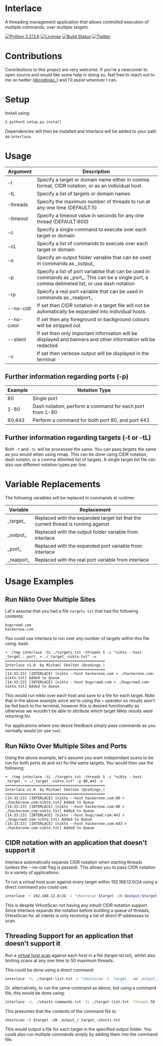 # Interlace
A threading management application that allows controlled execution of multiple commands, over multiple targets.

[![Python 3.2|3.6](https://img.shields.io/badge/python-3.2|3.6-green.svg)](https://www.python.org/) [![License](https://img.shields.io/badge/license-GPL3-_red.svg)](https://www.gnu.org/licenses/gpl-3.0.en.html) [![Build Status](https://travis-ci.org/codingo/Reconnoitre.svg?branch=master)](https://travis-ci.org/codingo/Reconnoitre) [![Twitter](https://img.shields.io/badge/twitter-@codingo__-blue.svg)](https://twitter.com/codingo_)

# Contributions
Contributions to this project are very welcome. If you're a newcomer to open source and would like some help in doing so, feel free to reach out to me on twitter ([@codingo_](https://twitter.com/codingo_)) and I'll assist wherever I can.

# Setup 
Install using:

```bash
$ python3 setup.py install
```
Dependencies will then be installed and Interlace will be added to your path as `interlace`.

# Usage

| Argument   | Description                                                                                                  |
|------------|--------------------------------------------------------------------------------------------------------------|
| -t         | Specify a target or domain name either in comma format, CIDR notation, or as an individual host.             |
| -tL        | Specify a list of targets or domain names                                                                    |
| -threads   | Specify the maximum number of threads to run at any one time (DEFAULT:5)                                     |
| -timeout   | Specify a timeout value in seconds for any one thread (DEFAULT:600)                                          |
| -c         | Specify a single command to execute over each target or domain                                               |
| -cL        | Specify a list of commands to execute over each target or domain                                             |
| -o         | Specify an output folder variable that can be used in commands as \_output\_                                 |
| -p         | Specify a list of port variablse that can be used in commands as \_port\_. This can be a single port, a comma delimeted list, or use dash notation |
| -rp        | Specify a real port variable that can be used in commands as \_realport\_                                    |
| --no-cidr  | If set then CIDR notation in a target file will not be automatically be expanded into individual hosts.      |
| --no-color | If set then any foreground or background colours will be stripped out                                        |
| --silent   | If set then only important information will be displayed and banners and other information will be redacted. |
| -v         | If set then verbose output will be displayed in the terminal                                                 |

## Further information regarding ports (-p)

| Example | Notation Type                                            |
|---------|----------------------------------------------------------|
| 80      | Single port                                              |
| 1-80    | Dash notation, perform a command for each port from 1-80 |
| 80,443  | Perform a command for both port 80, and port 443         |

## Further information regarding targets (-t or -tL)
Both `-t` and `-tL` will be processed the same. You can pass targets the same as you would when using nmap. This can be done using CIDR notation, dash notatin, or a comma dilimited list of targets. A single target list file can also use different notation types per line.

# Variable Replacements
The following varaibles will be replaced in commands at runtime:

| Variable  | Replacement                                                             |
|-----------|-------------------------------------------------------------------------|
| \_target\_   | Replaced with the expanded target list that the current thread is running against  |
| \_output\_   | Replaced with the output folder variable from interlace              |
| \_port\_     | Replaced with the expanded port variable from interlace                       |
| \_realport\_ | Replaced with the real port variable from interlace                  |

# Usage Examples
## Run Nikto Over Multiple Sites
Let's assume that you had a file `targets.txt`  that had the following contents:

```
bugcrowd.com
hackerone.com
```
You could use interlace to run over any number of targets within this file using:
bash
```
➜  /tmp interlace -tL ./targets.txt -threads 5 -c "nikto --host _target_:_port_ > ./_target_-nikto.txt" -v
==============================================
Interlace v1.0	by Michael Skelton (@codingo_)
==============================================
[14:33:23] [INTERLACE] [nikto --host hackerone.com > ./hackerone.com-nikto.txt] Added to Queue 
[14:33:23] [INTERLACE] [nikto --host bugcrowd.com > ./bugcrowd.com-nikto.txt] Added to Queue 
```
This would run nikto over each host and save to a file for each target. Note that in the above example since we're using the `>` operator so results won't be fed back to the terminal, however this is desired functionality as otherwise we wouldn't be able to attribute which target Nikto results were returning for.

For applications where you desire feedback simply pass commands as you normally would (or use `tee`).

## Run Nikto Over Multiple Sites and Ports
Using the above example, let's assume you want independant scans to be run for both ports `80` and `443` for the same targets. You would then use the following:

```
➜  /tmp interlace -tL ./targets.txt -threads 5 -c "nikto --host _target_ > ./_target_-nikto.txt" -p 80,443 -v
==============================================
Interlace v1.0	by Michael Skelton (@codingo_)
==============================================
[14:33:23] [INTERLACE] [nikto --host hackerone.com:80 > ./hackerone.com-nikto.txt] Added to Queue 
[14:33:23] [INTERLACE] [nikto --host hackerone.com:80 > ./hackerone.com-nikto.txt] Added to Queue 
[14:33:23] [INTERLACE] [nikto --host bugcrowd.com:443 > ./bugcrowd.com-nikto.txt] Added to Queue 
[14:33:23] [INTERLACE] [nikto --host hackerone.com:443 > ./hackerone.com-nikto.txt] Added to Queue 
```

## CIDR notation with an application that doesn't support it
Interlace automatically expands CIDR notation when starting threads (unless the --no-cidr flag is passed). This allows you to pass CIDR notation to a variety of applications:

To run a virtual host scan against every target within 192.168.12.0/24 using a direct command you could use:
```bash
interlace -t 192.168.12.0/24 -c "vhostscan $target -oN $output/$target-vhosts.txt" -o ~/scans/ -threads 50
```
This is despite VHostScan not having any inbuilt CIDR notation support. Since Interlace expands the notation before building a queue of threads, VHostScan for all intents is only receiving a list of direct IP addresses to scan.

## Threading Support for an application that doesn't support it
Run a [virtual host scan](https://github.com/codingo/VHostScan) against each host in a file (target-lst.txt), whilst also limiting scans at any one time to 50 maximum threads.

This could be done using a direct command:
```bash
interlace -tL ./target-list.txt -c "vhostscan -t _target_ -oN _output_/_target_-vhosts.txt" -o ~/scans/ -threads 50
```

Or, alternatively, to run the same command as above, but using a command file, this would be done using:
```bash
interlace -cL ./vhosts-commands.txt -tL ./target-list.txt -threads 50 -o ~/scans
```
This presumes that the contents of the command file is:
```
vhostscan -t $target -oN _output_/_target_-vhosts.txt
```

This would output a file for each target in the specified output folder. You could also run multiple commands simply by adding them into the command file.
